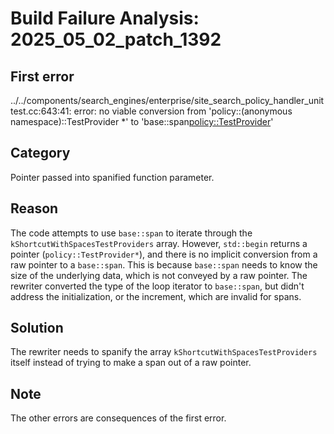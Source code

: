 # Build Failure Analysis: 2025_05_02_patch_1392

## First error

../../components/search_engines/enterprise/site_search_policy_handler_unittest.cc:643:41: error: no viable conversion from 'policy::(anonymous namespace)::TestProvider *' to 'base::span<policy::TestProvider>'

## Category
Pointer passed into spanified function parameter.

## Reason
The code attempts to use `base::span` to iterate through the `kShortcutWithSpacesTestProviders` array. However, `std::begin` returns a pointer (`policy::TestProvider*`), and there is no implicit conversion from a raw pointer to a `base::span`. This is because `base::span` needs to know the size of the underlying data, which is not conveyed by a raw pointer. The rewriter converted the type of the loop iterator to `base::span`, but didn't address the initialization, or the increment, which are invalid for spans.

## Solution
The rewriter needs to spanify the array `kShortcutWithSpacesTestProviders` itself instead of trying to make a span out of a raw pointer.

## Note
The other errors are consequences of the first error.